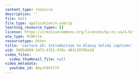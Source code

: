 ```yaml
---
content_type: resource
description: ''
file: null
file_type: application/x-subrip
learning_resource_types: []
license: https://creativecommons.org/licenses/by-nc-sa/4.0/
ocw_type: OCWFile
resourcetype: Other
title: 'Lecture 25: Introduction to Glassy Solids captions'
uid: 58054889-34f3-4751-976c-483c29795e10
video_files:
  video_thumbnail_file: null
video_metadata:
  youtube_id: AbyrF4VtlYY
---
```

